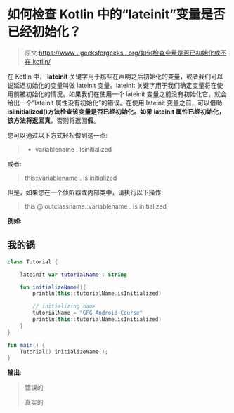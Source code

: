 # 如何检查 Kotlin 中的“lateinit”变量是否已经初始化？

> 原文:[https://www . geeksforgeeks . org/如何检查变量是否已初始化或不在 kotlin/](https://www.geeksforgeeks.org/how-to-check-if-a-lateinit-variable-has-been-initialized-or-not-in-kotlin/)

在 Kotlin 中， **lateinit** 关键字用于那些在声明之后初始化的变量，或者我们可以说延迟初始化的变量叫做 lateinit 变量。lateinit 关键字用于我们确定变量将在使用前被初始化的情况。如果我们在使用一个 lateinit 变量之前没有初始化它，就会给出一个“lateinit 属性没有初始化”的错误。在使用 lateinit 变量之前，可以借助**isiinitialized()**方法检查该变量是否已经初始化。如果 lateinit 属性已经初始化，该方法将返回**真**，否则将返回**假**。

您可以通过以下方式轻松做到这一点:

> * variablename . Isinitialized

或者:

> this::variablename . is initialized

但是，如果您在一个侦听器或内部类中，请执行以下操作:

> this @ outclassname::variablename . is initialized

**例如:**

## 我的锅

```kt
class Tutorial {

    lateinit var tutorialName : String

    fun initializeName(){
        println(this::tutorialName.isInitialized)

        // initializing name
        tutorialName = "GFG Android Course" 
        println(this::tutorialName.isInitialized)
    }
}

fun main() {
    Tutorial().initializeName();
}
```

**输出:**

> 错误的
> 
> 真实的
